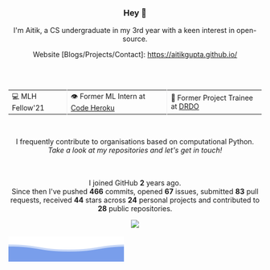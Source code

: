 <h3 align="center"> Hey 👋</h3>

<p align="center">
I'm Aitik, a CS undergraduate in my 3rd year with a keen interest in open-source.
</p>

<p align="center">
Website [Blogs/Projects/Contact]:
<a href="https://aitikgupta.github.io/">https://aitikgupta.github.io/</a>
</p>
<br>
<br>
<table align="center">
  <tr>
    <td style="border-right: 1px solid #eeeeef;"> 💻 MLH Fellow'21 </td>
    <td style="border-right: 1px solid #eeeeef;"> 👁️ Former ML Intern at <a href="https://www.mirrorar.io/">Code Heroku</a> </td>
    <td> 🐛 Former Project Trainee at <a href="https://www.drdo.gov.in/home">DRDO</a>   </td>
  </tr>
</table>
<br>
<p align="center">
I frequently contribute to organisations based on computational Python.
<br>
<i>Take a look at my repositories and let's get in touch!</i>
<br>
<br>
<br>
</p>

<p align="center">
I joined GitHub <b>2</b> years ago.<br>
Since then I've pushed <b>466</b> commits, opened <b>67</b> issues, submitted <b>83</b> pull requests, received <b>44</b> stars across <b>24</b> personal projects and contributed to <b>28</b> public repositories.

<p  align="center">
<img src="https://visitor-badge.laobi.icu/badge?page_id=aitikgupta"/>       
</p>
</p>

![Aitik Gupta](./assets/bottom_header.svg)
<br>
</p>